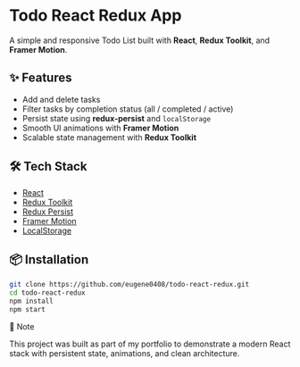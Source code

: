 # Todo React Redux App

A simple and responsive Todo List built with **React**, **Redux Toolkit**, and **Framer Motion**.

## ✨ Features

- Add and delete tasks
- Filter tasks by completion status (all / completed / active)
- Persist state using **redux-persist** and `localStorage`
- Smooth UI animations with **Framer Motion**
- Scalable state management with **Redux Toolkit**

## 🛠️ Tech Stack

- [React](https://reactjs.org/)
- [Redux Toolkit](https://redux-toolkit.js.org/)
- [Redux Persist](https://github.com/rt2zz/redux-persist)
- [Framer Motion](https://www.framer.com/motion/)
- [LocalStorage](https://developer.mozilla.org/en-US/docs/Web/API/Window/localStorage)

## 📦 Installation

```bash
git clone https://github.com/eugene0408/todo-react-redux.git
cd todo-react-redux
npm install
npm start
```

🧠 Note

This project was built as part of my portfolio to demonstrate a modern React stack with persistent state, animations, and clean architecture.
